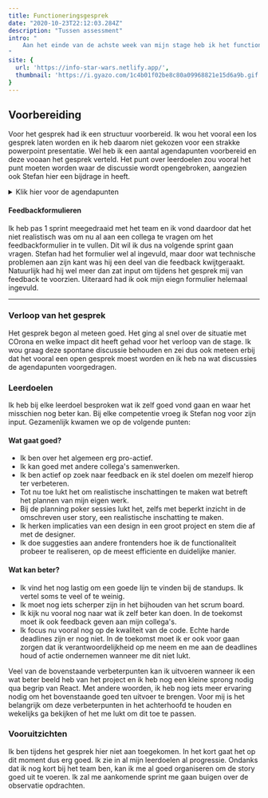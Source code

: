 ```yaml
---
title: Functioneringsgesprek
date: "2020-10-23T22:12:03.284Z"
description: "Tussen assessment"
intro: "
    Aan het einde van de achste week van mijn stage heb ik het functioneringsgesprek gevoerd met Marc, Stefan en ik. Doel van het gesprek was om mijn voortgang te bespreken als frontend developers ten opzichte van mijn opgestelde leerdoelen in het stageplan.
"
site: {
  url: 'https://info-star-wars.netlify.app/',
  thumbnail: 'https://i.gyazo.com/1c4b01f02be8c80a09968821e15d6a9b.gif'
}
---
```


## Voorbereiding
Voor het gesprek had ik een structuur voorbereid. Ik wou het vooral een los gesprek laten worden en ik heb daarom niet gekozen voor een strakke powerpoint presentatie. Wel heb ik een aantal agendapunten voorbereid en deze vooaan het gesprek verteld. Het punt over leerdoelen zou vooral het punt moeten worden waar de discussie wordt opengebroken, aangezien ook Stefan hier een bijdrage in heeft.

<details>
<summary>Klik hier voor de agendapunten</summary>

### Opzet
* Kort over INFO
* Mijn rol en werkzaamheden
* Leerdoelen
* Vooruitzichten
* Evt. knelpunten

### Characterastiek van INFO
* Advisory, Strategy, Delivery.
* Kortweg, doet INFO heel veel voor klanten in beginnende markten.

### Werkzaamheden bij INFO
* Ik werk bij INFO als frontend developer.
* We werken met React, wat nog nieuw voor mij was. 
* Ik heb eerst een bootcamp gedaan en heb daarna een klantenteam van INFO ge-onboard.

### Inwerken
* Eerste maand bootcamp om React te leren en de INFO workflow.
* [Star wars App](https://info-star-wars.netlify.app/)
* Ik heb daarbij geprobeerd om zoveel mogelijk good practises te leren, zoals bijv. hoe je goeie commits kan maken en hoe je ervoor zorgt dat dit nageleeft wordt.


### Leerdoelen
#### Multidisciplinair samenwerken

##### Wat gaat goed?
* Ik overleg veel met andere collega's over de uitwerking van de user story.
* Ik herken problemen en overleg de implicaties van een design.

##### Wat kan beter?
* Algemene kennis over het project om een betere bijdrage te kunnen leveren aan het project.
* Wat ik allemaal moet vertellen bij de standup. Merk aan mezelf dat ik soms teveel en soms misschien te weinig vertel.

---

#### Verbeelden en maken
##### Wat gaat goed?
* Ik kan redelijk snel nieuwe technologieen tot me nemen en ik ben gefocust om hierin good practises te leren.

##### Wat kan beter?
* Geavanceerde technieken

---

#### Evalueren
##### Wat gaat goed?
* Bij elke PR zet ik comments waar ik sowieso feedback op wil.
* Vooraf is hier soms ook al overleg met mijn collega's.
* Ik ga korte feedback sessies doen met collega's aan het einde van elke sprint.

##### Wat kan beter?
* ??

---

#### Initieren. organiseren en regisseren
##### Wat gaat goed?
* Ik overleg veel met andere collega's over de uitwerking van de user story.
* Ik herken problemen en overleg de implicaties van een design.
* Doe ook suggesties hoe we het op kunnen lossen.

##### Wat kan beter?
* Misschien staat het herkennen van problemen bij mij wat te gevoelig afgesteld.

---

#### Ontwikkelen en reflecteren
##### Wat gaat goed?
* Ik heb dit afgekaderd op nieuwe technologieen leren die interessant kunnen zijn voor INFO.
* Zit al te kijken naar wat voor dingen er beter kunnen, maar het is wel makkelijk om een oud project te bekritiseren.
* Heb al wat gevonden wat interessant kan zijn.

##### Wat kan beter?
* Nog uit te voeren

---

### Vooruitzichten
* Ga de komende tijd verder met het huidige project.
* Misschien na 2 a 3 sprints een ander project.
* Observatie opdrachte binnenkort aan beginnen.

### Knelpunten
* Geen echte knelpunten.
* Houd wel in de gaten in hoeverre ik het project beter ga begrijpen.

</details>

#### Feedbackformulieren
Ik heb pas 1 sprint meegedraaid met het team en ik vond daardoor dat het niet realistisch was om nu al aan een collega te vragen om het feedbackformulier in te vullen. Dit wil ik dus na volgende sprint gaan vragen. Stefan had het formulier wel al ingevuld, maar door wat technische problemen aan zijn kant was hij een deel van die feedback kwijtgeraakt. Natuurlijk had hij wel meer dan zat input om tijdens het gesprek mij van feedback te voorzien. Uiteraard had ik ook mijn eiegn formulier helemaal ingevuld.

---

### Verloop van het gesprek
Het gesprek begon al meteen goed. Het ging al snel over de situatie met COrona en welke impact dit heeft gehad voor het verloop van de stage. Ik wou graag deze spontane discussie behouden en zei dus ook meteen erbij dat het vooral een open gesprek moest worden en ik heb na wat discussies de agendapunten voorgedragen.

### Leerdoelen
Ik heb bij elke leerdoel besproken wat ik zelf goed vond gaan en waar het misschien nog beter kan. Bij elke competentie vroeg ik Stefan nog voor zijn input. Gezamenlijk kwamen we op de volgende punten:

#### Wat gaat goed?
* Ik ben over het algemeen erg pro-actief.
* Ik kan goed met andere collega's samenwerken.
* Ik ben actief op zoek naar feedback en ik stel doelen om mezelf hierop ter verbeteren.
* Tot nu toe lukt het om realistische inschattingen te maken wat betreft het plannen van mijn eigen werk.
* Bij de planning poker sessies lukt het, zelfs met beperkt inzicht in de omschreven user story, een realistische inschatting te maken.
* Ik herken implicaties van een design in een groot project en stem die af met de designer.
* Ik doe suggesties aan andere frontenders hoe ik de functionaliteit probeer te realiseren, op de meest efficiente en duidelijke manier.

#### Wat kan beter?
* Ik vind het nog lastig om een goede lijn te vinden bij de standups. Ik vertel soms te veel of te weinig.
* Ik moet nog iets scherper zijn in het bijhouden van het scrum board.
* Ik kijk nu vooral nog naar wat ik zelf beter kan doen. In de toekomst moet ik ook feedback geven aan mijn collega's.
* Ik focus nu vooral nog op de kwaliteit van de code. Echte harde deadlines zijn er nog niet. In de toekomst moet ik er ook voor gaan zorgen dat ik verantwoordelijkheid op me neem en me aan de deadlines houd of actie ondernemen wanneer me dit niet lukt.

Veel van de bovenstaande verbeterpunten kan ik uitvoeren wanneer ik een wat beter beeld heb van het project en ik heb nog een kleine sprong nodig qua begrip van React. Met andere woorden, ik heb nog iets meer ervaring nodig om het bovenstaande goed ten uitvoer te brengen. Voor mij is het belangrijk om deze verbeterpunten in het achterhoofd te houden en wekelijks ga bekijken of het me lukt om dit toe te passen.

### Vooruitzichten
Ik ben tijdens het gesprek hier niet aan toegekomen. In het kort gaat het op dit moment dus erg goed. Ik zie in al mijn leerdoelen al progressie. Ondanks dat ik nog kort bij het team ben, kan ik me al goed organiseren om de story goed uit te voeren. Ik zal me aankomende sprint me gaan buigen over de observatie opdrachten.